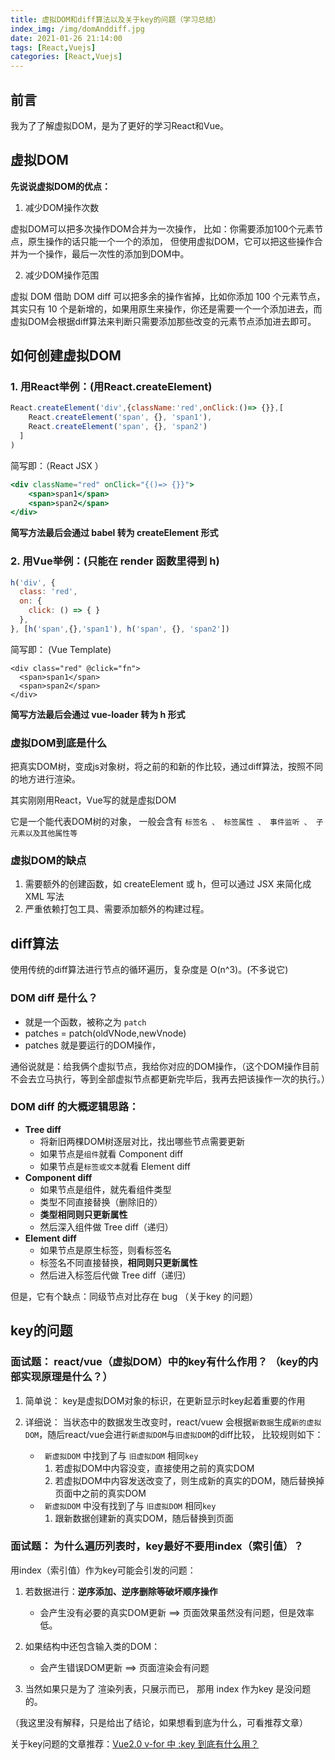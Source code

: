 ```yaml
---
title: 虚拟DOM和diff算法以及关于key的问题（学习总结）
index_img: /img/domAnddiff.jpg
date: 2021-01-26 21:14:00
tags: [React,Vuejs]
categories: [React,Vuejs]
---
```



## 前言
我为了了解虚拟DOM，是为了更好的学习React和Vue。
## 虚拟DOM

**先说说虚拟DOM的优点：**
1. 减少DOM操作次数

虚拟DOM可以把多次操作DOM合并为一次操作， 比如：你需要添加100个元素节点，原生操作的话只能一个一个的添加， 但使用虚拟DOM，它可以把这些操作合并为一个操作，最后一次性的添加到DOM中。

2. 减少DOM操作范围

虚拟 DOM 借助 DOM diff 可以把多余的操作省掉，比如你添加 100 个元素节点，其实只有 10 个是新增的，如果用原生来操作，你还是需要一个一个添加进去，而虚拟DOM会根据diff算法来判断只需要添加那些改变的元素节点添加进去即可。


## 如何创建虚拟DOM

### 1. 用React举例：(用React.createElement)
```js
React.createElement('div',{className:'red',onClick:()=> {}},[
    React.createElement('span', {}, 'span1'),
    React.createElement('span', {}, 'span2')
  ]
)
```

简写即：（React JSX    ）
```jsx
<div className="red" onClick="{()=> {}}">
    <span>span1</span>
    <span>span2</span>
</div>
```

**简写方法最后会通过 babel 转为 createElement 形式**



### 2. 用Vue举例：(只能在 render 函数里得到 h)
```js
h('div', {
  class: 'red',
  on: {
    click: () => { }
  },
}, [h('span',{},'span1'), h('span', {}, 'span2'])
```

简写即： (Vue Template)
```Vue
<div class="red" @click="fn">
  <span>span1</span>
  <span>span2</span>
</div>
```

**简写方法最后会通过 vue-loader 转为 h 形式**


### 虚拟DOM到底是什么
把真实DOM树，变成js对象树，将之前的和新的作比较，通过diff算法，按照不同的地方进行渲染。

其实刚刚用React，Vue写的就是虚拟DOM

它是一个能代表DOM树的对象， 一般会含有 `标签名 、 标签属性 、 事件监听 、 子元素以及其他属性等`


### 虚拟DOM的缺点

1. 需要额外的创建函数，如 createElement 或 h，但可以通过 JSX 来简化成 XML 写法
2. 严重依赖打包工具、需要添加额外的构建过程。


## diff算法
使用传统的diff算法进行节点的循环遍历，复杂度是 O(n^3)。(不多说它)


### DOM diff 是什么？
- 就是一个函数，被称之为 `patch`
- patches = patch(oldVNode,newVnode)
- patches 就是要运行的DOM操作，


通俗说就是：给我俩个虚拟节点，我给你对应的DOM操作，（这个DOM操作目前不会去立马执行，等到全部虚拟节点都更新完毕后，我再去把该操作一次的执行。）

### DOM diff 的大概逻辑思路：

- **Tree diff**
	- 将新旧两棵DOM树逐层对比，找出哪些节点需要更新
	- 如果节点是`组件`就看 Component diff
	- 如果节点是`标签或文本`就看 Element diff
- **Component diff**
	- 如果节点是组件，就先看组件类型
	- 类型不同直接替换（删除旧的）
	- **类型相同则只更新属性**
	- 然后深入组件做 Tree diff（递归）
- **Element diff**
	- 如果节点是原生标签，则看标签名
	- 标签名不同直接替换，**相同则只更新属性**
	- 然后进入标签后代做 Tree diff（递归）
    
    

但是，它有个缺点：同级节点对比存在 bug （关于key 的问题）
    
   
## key的问题

### 面试题： react/vue（虚拟DOM）中的key有什么作用？ （key的内部实现原理是什么？）

1. 简单说： key是虚拟DOM对象的标识，在更新显示时key起着重要的作用

2. 详细说： 当状态中的数据发生改变时，react/vuew 会根据`新数据`生成`新的虚拟DOM`，随后react/vue会进行`新虚拟DOM`与`旧虚拟DOM`的diff比较， 比较规则如下：
	- ` 新虚拟DOM` 中找到了与 `旧虚拟DOM` 相同`key`
    	1. 若虚拟DOM中内容没变，直接使用之前的真实DOM
        2. 若虚拟DOM中内容发送改变了，则生成新的真实的DOM，随后替换掉页面中之前的真实DOM
    - ` 新虚拟DOM` 中没有找到了与 `旧虚拟DOM` 相同`key`
    	1. 跟新数据创建新的真实DOM，随后替换到页面
        


### 面试题： 为什么遍历列表时，key最好不要用index（索引值）？

用index（索引值）作为key可能会引发的问题：



1. 若数据进行：**逆序添加、逆序删除等破坏顺序操作**
	- 会产生没有必要的真实DOM更新 ==> 页面效果虽然没有问题，但是效率低。
    
2. 如果结构中还包含输入类的DOM：
	- 会产生错误DOM更新 ==> 页面渲染会有问题
    
    
3. 当然如果只是为了 渲染列表，只展示而已， 那用 index 作为key 是没问题的。



（我这里没有解释，只是给出了结论，如果想看到底为什么，可看推荐文章）

 关于key问题的文章推荐：[Vue2.0 v-for 中 :key 到底有什么用？](https://www.zhihu.com/question/61064119/answer/766607894)


